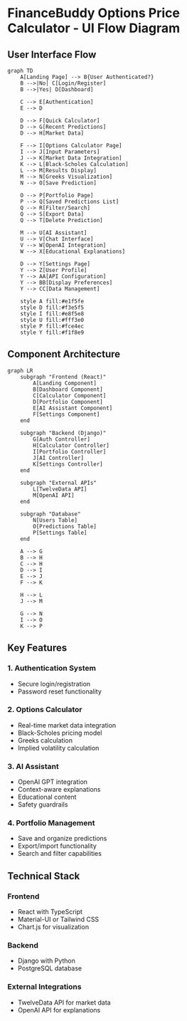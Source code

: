 # FinanceBuddy Options Price Calculator - UI Flow Diagram

## User Interface Flow

```mermaid
graph TD
    A[Landing Page] --> B{User Authenticated?}
    B -->|No| C[Login/Register]
    B -->|Yes| D[Dashboard]

    C --> E[Authentication]
    E --> D

    D --> F[Quick Calculator]
    D --> G[Recent Predictions]
    D --> H[Market Data]

    F --> I[Options Calculator Page]
    I --> J[Input Parameters]
    J --> K[Market Data Integration]
    K --> L[Black-Scholes Calculation]
    L --> M[Results Display]
    M --> N[Greeks Visualization]
    N --> O[Save Prediction]

    O --> P[Portfolio Page]
    P --> Q[Saved Predictions List]
    Q --> R[Filter/Search]
    Q --> S[Export Data]
    Q --> T[Delete Prediction]

    M --> U[AI Assistant]
    U --> V[Chat Interface]
    V --> W[OpenAI Integration]
    W --> X[Educational Explanations]

    D --> Y[Settings Page]
    Y --> Z[User Profile]
    Y --> AA[API Configuration]
    Y --> BB[Display Preferences]
    Y --> CC[Data Management]

    style A fill:#e1f5fe
    style D fill:#f3e5f5
    style I fill:#e8f5e8
    style U fill:#fff3e0
    style P fill:#fce4ec
    style Y fill:#f1f8e9
```

## Component Architecture

```mermaid
graph LR
    subgraph "Frontend (React)"
        A[Landing Component]
        B[Dashboard Component]
        C[Calculator Component]
        D[Portfolio Component]
        E[AI Assistant Component]
        F[Settings Component]
    end

    subgraph "Backend (Django)"
        G[Auth Controller]
        H[Calculator Controller]
        I[Portfolio Controller]
        J[AI Controller]
        K[Settings Controller]
    end

    subgraph "External APIs"
        L[TwelveData API]
        M[OpenAI API]
    end

    subgraph "Database"
        N[Users Table]
        O[Predictions Table]
        P[Settings Table]
    end

    A --> G
    B --> H
    C --> H
    D --> I
    E --> J
    F --> K

    H --> L
    J --> M

    G --> N
    I --> O
    K --> P
```

## Key Features

### 1. **Authentication System**
- Secure login/registration
- Password reset functionality

### 2. **Options Calculator**
- Real-time market data integration
- Black-Scholes pricing model
- Greeks calculation
- Implied volatility calculation

### 3. **AI Assistant**
- OpenAI GPT integration
- Context-aware explanations
- Educational content
- Safety guardrails

### 4. **Portfolio Management**
- Save and organize predictions
- Export/import functionality
- Search and filter capabilities

## Technical Stack

### Frontend
- React with TypeScript
- Material-UI or Tailwind CSS
- Chart.js for visualization

### Backend
- Django with Python
- PostgreSQL database

### External Integrations
- TwelveData API for market data
- OpenAI API for explanations

